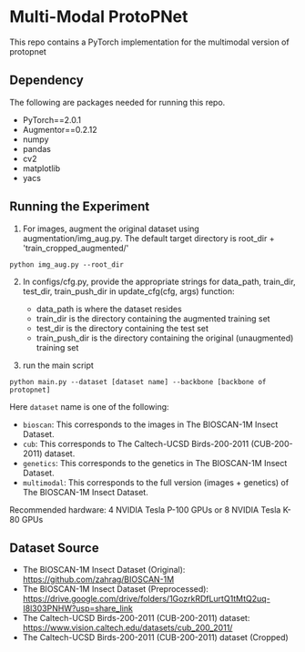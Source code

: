 # Multi-Modal ProtoPNet

This repo contains a PyTorch implementation for the multimodal version of protopnet


## Dependency

The following are packages needed for running this repo.


- PyTorch==2.0.1
- Augmentor==0.2.12
- numpy
- pandas
- cv2
- matplotlib
- yacs

## Running the Experiment

1. For images, augment the original dataset using augmentation/img_aug.py. The default target directory is root_dir + 'train_cropped_augmented/'

```python img_aug.py --root_dir```

2. In configs/cfg.py, provide the appropriate strings for data_path, train_dir, test_dir, train_push_dir in update_cfg(cfg, args) function:

    - data_path is where the dataset resides
    - train_dir is the directory containing the augmented training set
    - test_dir is the directory containing the test set
    - train_push_dir is the directory containing the original (unaugmented) training set

3. run the main script

```python main.py --dataset [dataset name] --backbone [backbone of protopnet]```

Here ```dataset``` name is one of the following:

- ```bioscan```: This corresponds to the images in The BIOSCAN-1M Insect Dataset.
- ```cub```: This corresponds to The Caltech-UCSD Birds-200-2011 (CUB-200-2011) dataset.
- ```genetics```: This corresponds to the genetics in The BIOSCAN-1M Insect Dataset.
- ```multimodal```: This corresponds to the full version (images + genetics) of The BIOSCAN-1M Insect Dataset.

Recommended hardware: 4 NVIDIA Tesla P-100 GPUs or 8 NVIDIA Tesla K-80 GPUs


## Dataset Source

- The BIOSCAN-1M Insect Dataset (Original): https://github.com/zahrag/BIOSCAN-1M
- The BIOSCAN-1M Insect Dataset (Preprocessed): https://drive.google.com/drive/folders/1GozrkRDfLurtQ1tMtQ2uq-I8l303PNHW?usp=share_link
- The Caltech-UCSD Birds-200-2011 (CUB-200-2011) dataset: https://www.vision.caltech.edu/datasets/cub_200_2011/
- The Caltech-UCSD Birds-200-2011 (CUB-200-2011) dataset (Cropped)